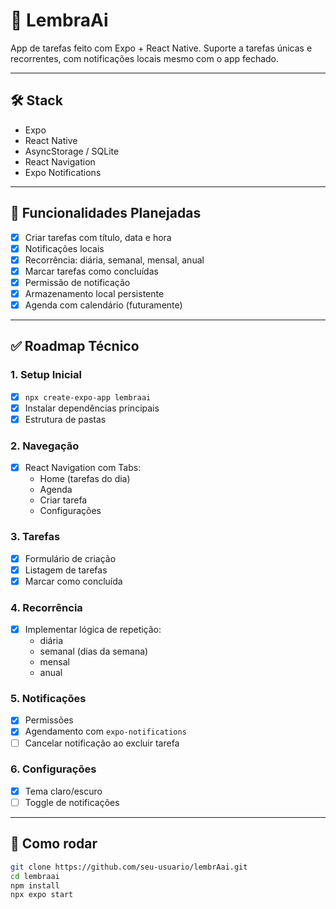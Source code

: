 # 📲 LembraAi

App de tarefas feito com Expo + React Native. Suporte a tarefas únicas e recorrentes, com notificações locais mesmo com o app fechado.

---

## 🛠️ Stack
- Expo
- React Native
- AsyncStorage / SQLite
- React Navigation
- Expo Notifications

---

## 📅 Funcionalidades Planejadas

- [x] Criar tarefas com título, data e hora
- [x] Notificações locais
- [x] Recorrência: diária, semanal, mensal, anual
- [x] Marcar tarefas como concluídas
- [x] Permissão de notificação
- [x] Armazenamento local persistente
- [x] Agenda com calendário (futuramente)

---

## ✅ Roadmap Técnico

### 1. Setup Inicial
- [x] `npx create-expo-app lembraai`
- [x] Instalar dependências principais
- [x] Estrutura de pastas

### 2. Navegação
- [x] React Navigation com Tabs:
  - Home (tarefas do dia)
  - Agenda
  - Criar tarefa
  - Configurações

### 3. Tarefas
- [x] Formulário de criação
- [x] Listagem de tarefas
- [x] Marcar como concluída

### 4. Recorrência
- [x] Implementar lógica de repetição:
  - diária
  - semanal (dias da semana)
  - mensal
  - anual

### 5. Notificações
- [x] Permissões
- [x] Agendamento com `expo-notifications`
- [ ] Cancelar notificação ao excluir tarefa

### 6. Configurações
- [x] Tema claro/escuro
- [ ] Toggle de notificações
---

## 🚀 Como rodar

```bash
git clone https://github.com/seu-usuario/lembrAai.git
cd lembraai
npm install
npx expo start
